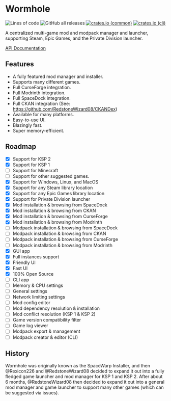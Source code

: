 # Wormhole

![Lines of code](https://tokei.rs/b1/github/RedstoneWizard08/Wormhole?category=code&label=lines+of+code&style=flat-square)
![GitHub all releases](https://img.shields.io/github/downloads/RedstoneWizard08/Wormhole/total?style=flat-square)
[![crates.io (common)](https://img.shields.io/crates/v/wormhole-common?label=crates.io%20%28common%29&style=flat-square)](https://crates.io/crates/wormhole-common)
[![crates.io (cli)](https://img.shields.io/crates/v/wormhole-cli?label=crates.io%20%28cli%29&style=flat-square)](https://crates.io/crates/wormhole-cli)

A centralized multi-game mod and modpack manager and launcher, supporting Steam,
Epic Games, and the Private Division launcher.

[API Documentation](https://docs.rs/wormhole-common)

## Features

- A fully featured mod manager and installer.
- Supports many different games.
- Full CurseForge integration.
- Full Modrinth integration.
- Full SpaceDock integration.
- Full CKAN integration (See: https://github.com/RedstoneWizard08/CKANDex)
- Available for many platforms.
- Easy-to-use UI.
- Blazingly fast.
- Super memory-efficient.

## Roadmap

- [x] Support for KSP 2
- [x] Support for KSP 1
- [ ] Support for Minecraft
- [ ] Support for other suggested games.
- [x] Support for Windows, Linux, and MacOS
- [x] Support for any Steam library location
- [x] Support for any Epic Games library location
- [x] Support for Private Division launcher
- [x] Mod installation & browsing from SpaceDock
- [x] Mod installation & browsing from CKAN
- [x] Mod installation & browsing from CurseForge
- [x] Mod installation & browsing from Modrinth
- [ ] Modpack installation & browsing from SpaceDock
- [ ] Modpack installation & browsing from CKAN
- [ ] Modpack installation & browsing from CurseForge
- [ ] Modpack installation & browsing from Modrinth
- [x] GUI app
- [x] Full instances support
- [x] Friendly UI
- [x] Fast UI
- [x] 100% Open Source
- [ ] CLI app
- [ ] Memory & CPU settings
- [ ] General settings
- [ ] Network limiting settings
- [ ] Mod config editor
- [ ] Mod dependency resolution & installation
- [ ] Mod conflict resolution (KSP 1 & KSP 2)
- [ ] Game version compatibility filter
- [ ] Game log viewer
- [ ] Modpack export & management
- [ ] Modpack creator & editor (CLI)

## History

Wormhole was originally known as the SpaceWarp Installer, and then @Rexicon226 and
@RedstoneWizard08 decided to expand it out into a fully fledged game launcher and
mod manager for KSP 1 and KSP 2. After about 6 months, @RedstoneWizard08 then decided
to expand it out into a general mod manager and game launcher to support many other
games (which can be suggested via issues).
